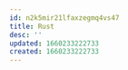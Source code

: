 ```yaml
---
id: n2k5mir21lfaxzegmq4vs47
title: Rust
desc: ''
updated: 1660233222733
created: 1660233222733
---
```

